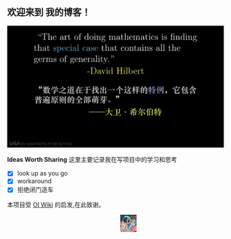 

## 欢迎来到 **我的博客**！

![phoilosophy](images/main.png)


**Ideas Worth Sharing** 这里主要记录我在写项目中的学习和思考

- [x] look up as you go
- [x] workaround
- [x] 拒绝闭门造车

本项目受 [OI Wiki](https://oi-wiki.org) 的启发,在此致谢。

<div align="center">
<a href="../images/avatar.png" target="_blank" style="margin-left: 60px;"><img style="height: 40px; " src="images/avatar.png"></a>
</div>
